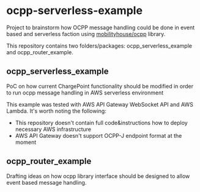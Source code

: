# ocpp-serverless-example

Project to brainstorm how OCPP message handling could be done in event based and serverless faction using [mobilityhouse/ocpp](https://github.com/mobilityhouse/ocpp) library.

This repository contains two folders/packages: ocpp_serverless_example and ocpp_router_example.

## ocpp_serverless_example

PoC on how current ChargePoint functionality should be modified in order to run ocpp message handling in AWS serverless environment

This example was tested with AWS API Gateway WebSocket API and AWS Lambda. It's worth noting the following:
- This repository doesn't contain full code&instructions how to deploy necessary AWS infrastructure
- AWS API Gateway doesn't support OCPP-J endpoint format at the moment

## ocpp_router_example

Drafting ideas on how ocpp library interface should be designed to allow event based message handling.
